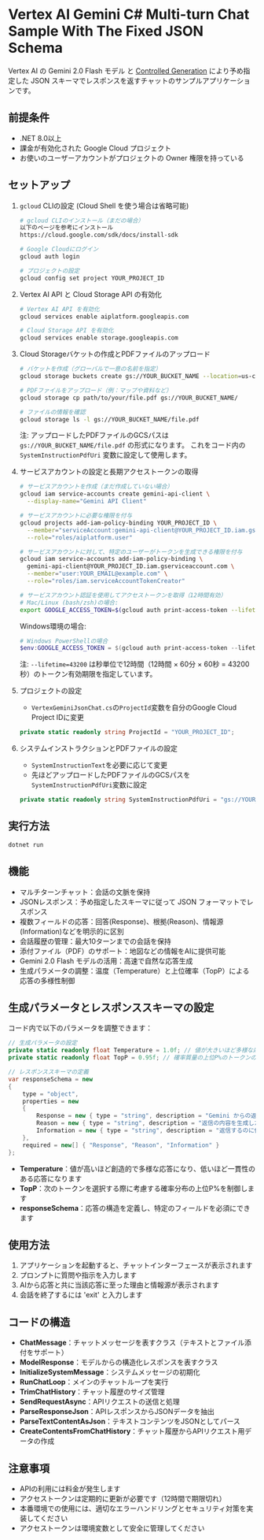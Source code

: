 # Vertex AI Gemini C# Multi-turn Chat Sample With The Fixed JSON Schema

Vertex AI の Gemini 2.0 Flash モデル と [Controlled Generation](https://cloud.google.com/vertex-ai/generative-ai/docs/multimodal/control-generated-output) により予め指定した JSON スキーマでレスポンスを返すチャットのサンプルアプリケーションです。  

## 前提条件

- .NET 8.0以上
- 課金が有効化された Google Cloud プロジェクト
- お使いのユーザーアカウントがプロジェクトの Owner 権限を持っている

## セットアップ

1. `gcloud` CLIの設定 (Cloud Shell を使う場合は省略可能)
   ```bash
   # gcloud CLIのインストール（まだの場合）
   以下のページを参考にインストール
   https://cloud.google.com/sdk/docs/install-sdk

   # Google Cloudにログイン
   gcloud auth login

   # プロジェクトの設定
   gcloud config set project YOUR_PROJECT_ID
   ```

2. Vertex AI API と Cloud Storage API の有効化
   ```bash
   # Vertex AI API を有効化
   gcloud services enable aiplatform.googleapis.com

   # Cloud Storage API を有効化
   gcloud services enable storage.googleapis.com
   ```

3. Cloud Storageバケットの作成とPDFファイルのアップロード
   ```bash
   # バケットを作成（グローバルで一意の名前を指定）
   gcloud storage buckets create gs://YOUR_BUCKET_NAME --location=us-central1

   # PDFファイルをアップロード（例：マップや資料など）
   gcloud storage cp path/to/your/file.pdf gs://YOUR_BUCKET_NAME/

   # ファイルの情報を確認
   gcloud storage ls -l gs://YOUR_BUCKET_NAME/file.pdf
   ```

   注: アップロードしたPDFファイルのGCSパスは `gs://YOUR_BUCKET_NAME/file.pdf` の形式になります。
   これをコード内の `SystemInstructionPdfUri` 変数に設定して使用します。

4. サービスアカウントの設定と長期アクセストークンの取得
   ```bash
   # サービスアカウントを作成（まだ作成していない場合）
   gcloud iam service-accounts create gemini-api-client \
     --display-name="Gemini API Client"

   # サービスアカウントに必要な権限を付与
   gcloud projects add-iam-policy-binding YOUR_PROJECT_ID \
     --member="serviceAccount:gemini-api-client@YOUR_PROJECT_ID.iam.gserviceaccount.com" \
     --role="roles/aiplatform.user"

   # サービスアカウントに対して、特定のユーザーがトークンを生成できる権限を付与
   gcloud iam service-accounts add-iam-policy-binding \
     gemini-api-client@YOUR_PROJECT_ID.iam.gserviceaccount.com \
     --member="user:YOUR_EMAIL@example.com" \
     --role="roles/iam.serviceAccountTokenCreator"

   # サービスアカウント認証を使用してアクセストークンを取得（12時間有効）
   # Mac/Linux (bash/zsh)の場合:
   export GOOGLE_ACCESS_TOKEN=$(gcloud auth print-access-token --lifetime=43200 --impersonate-service-account=gemini-api-client@YOUR_PROJECT_ID.iam.gserviceaccount.com)
   ```

   Windows環境の場合:
   ```powershell
   # Windows PowerShellの場合
   $env:GOOGLE_ACCESS_TOKEN = $(gcloud auth print-access-token --lifetime=43200 --impersonate-service-account=gemini-api-client@YOUR_PROJECT_ID.iam.gserviceaccount.com)
   ```

   注: `--lifetime=43200` は秒単位で12時間（12時間 × 60分 × 60秒 = 43200秒）のトークン有効期限を指定しています。

5. プロジェクトの設定
   - `VertexGeminiJsonChat.cs`の`ProjectId`変数を自分のGoogle Cloud Project IDに変更
   ```csharp
   private static readonly string ProjectId = "YOUR_PROJECT_ID";
   ```

6. システムインストラクションとPDFファイルの設定
   - `SystemInstructionText`を必要に応じて変更
   - 先ほどアップロードしたPDFファイルのGCSパスを`SystemInstructionPdfUri`変数に設定
   ```csharp
   private static readonly string SystemInstructionPdfUri = "gs://YOUR_BUCKET_NAME/file.pdf";
   ```

## 実行方法

```bash
dotnet run
```

## 機能

- マルチターンチャット：会話の文脈を保持
- JSONレスポンス：予め指定したスキーマに従って JSON フォーマットでレスポンス
- 複数フィールドの応答：回答(Response)、根拠(Reason)、情報源(Information)などを明示的に区別
- 会話履歴の管理：最大10ターンまでの会話を保持
- 添付ファイル（PDF）のサポート：地図などの情報をAIに提供可能
- Gemini 2.0 Flash モデルの活用：高速で自然な応答生成
- 生成パラメータの調整：温度（Temperature）と上位確率（TopP）による応答の多様性制御

## 生成パラメータとレスポンススキーマの設定

コード内で以下のパラメータを調整できます：

```csharp
// 生成パラメータの設定
private static readonly float Temperature = 1.0f; // 値が大きいほど多様な応答（0.0-2.0）
private static readonly float TopP = 0.95f; // 確率質量の上位P%のトークンのみを考慮（0.0-1.0）

// レスポンススキーマの定義
var responseSchema = new 
{
    type = "object",
    properties = new 
    {
        Response = new { type = "string", description = "Gemini からの返信" },
        Reason = new { type = "string", description = "返信の内容を生成した理由" },
        Information = new { type = "string", description = "返信するのに使った情報源" }
    },
    required = new[] { "Response", "Reason", "Information" }
};
```

- **Temperature**：値が高いほど創造的で多様な応答になり、低いほど一貫性のある応答になります
- **TopP**：次のトークンを選択する際に考慮する確率分布の上位P%を制御します
- **responseSchema**：応答の構造を定義し、特定のフィールドを必須にできます

## 使用方法

1. アプリケーションを起動すると、チャットインターフェースが表示されます
2. プロンプトに質問や指示を入力します
3. AIから応答と共に当該応答に至った理由と情報源が表示されます
4. 会話を終了するには 'exit' と入力します

## コードの構造

- **ChatMessage**：チャットメッセージを表すクラス（テキストとファイル添付をサポート）
- **ModelResponse**：モデルからの構造化レスポンスを表すクラス
- **InitializeSystemMessage**：システムメッセージの初期化
- **RunChatLoop**：メインのチャットループを実行
- **TrimChatHistory**：チャット履歴のサイズ管理
- **SendRequestAsync**：APIリクエストの送信と処理
- **ParseResponseJson**：APIレスポンスからJSONデータを抽出
- **ParseTextContentAsJson**：テキストコンテンツをJSONとしてパース
- **CreateContentsFromChatHistory**：チャット履歴からAPIリクエスト用データの作成

## 注意事項

- APIの利用には料金が発生します
- アクセストークンは定期的に更新が必要です（12時間で期限切れ）
- 本番環境での使用には、適切なエラーハンドリングとセキュリティ対策を実装してください
- アクセストークンは環境変数として安全に管理してください 